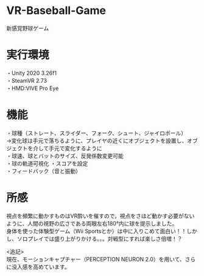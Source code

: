 # VR-Baseball-Game
新感覚野球ゲーム<Br>

# 実行環境
・Unity 2020 3.26f1 <Br>
・SteamVR 2.73 <Br>
・HMD:VIVE Pro Eye <Br>
  
# 機能
・球種（ストレート、スライダー、フォーク、シュート、ジャイロボール） <Br>
  →変化球は手元で落ちるように、プレイヤの近くにオブジェクトを設置し、オブジェクトを介して手元で変化するように　<Br>
・球速、球とバットのサイズ、反発係数変更可能 <Br>
・球の軌道可視化
・スコアを設定 <Br>
・フィードバック（音と振動） <Br>

# 所感
視点を頻繁に動かすものはVR酔いを催すので，視点をさほど動かす必要がないように、人間の視野の広さである両眼左右180°内に球を提示しました。<BR>
身体を使った体験型ゲーム（Wii Sportsとか）は中に入りこめて面白い！！しかし、ソロプレイでは盛り上がりかける。。。対戦型にすれば楽しさ倍増！？<Br>

<追記> <Br>
現在、モーションキャプチャー（PERCEPTION NEURON 2.0）を用いて、さらに没入感を高めています。
